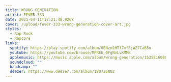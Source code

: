 ```yaml
---
title: WRONG GENERATION
artist: FEVER 333
date: 2021-04-11T17:21:48.926Z
cover: /upload/fever-333-wrong-generation-cover-art.jpg
styles:
  - Rap Rock
  - Rapcore
links:
  spotify: https://play.spotify.com/album/0ENzm2HTf7mfFjWZ7CaB5u
  youtube: https://youtube.com/browse/MPREb_0FgNvLvKMMB
  applemusic: https://music.apple.com/album/wrong-generation/1535816008
  soundcloud: ""
  bandcamp: ""
  deezer: https://www.deezer.com/album/180726882
---
```

